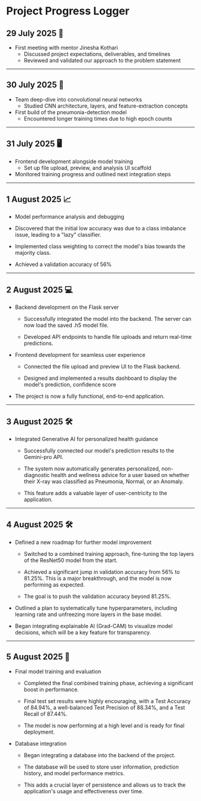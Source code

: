# Project Progress Logger

## 29 July 2025 🤝

- First meeting with mentor Jinesha Kothari  
  - Discussed project expectations, deliverables, and timelines  
  - Reviewed and validated our approach to the problem statement  

---

## 30 July 2025 🧠

- Team deep-dive into convolutional neural networks  
  - Studied CNN architecture, layers, and feature-extraction concepts  
- First build of the pneumonia-detection model  
  - Encountered longer training times due to high epoch counts  

---

## 31 July 2025 🖥️

- Frontend development alongside model training  
  - Set up file upload, preview, and analysis UI scaffold  
- Monitored training progress and outlined next integration steps  

---

## 1 August 2025 📈

- Model performance analysis and debugging

- Discovered that the initial low accuracy was due to a class imbalance issue, leading to a "lazy" classifier.

- Implemented class weighting to correct the model's bias towards the majority class.
  
- Achieved a validation accuracy of 56%

---

## 2 August 2025 💻

- Backend development on the Flask server

  - Successfully integrated the model into the backend. The server can now load the saved .h5 model file.

  - Developed API endpoints to handle file uploads and return real-time predictions.

- Frontend development for seamless user experience

  - Connected the file upload and preview UI to the Flask backend.

  - Designed and implemented a results dashboard to display the model's prediction, confidence score

- The project is now a fully functional, end-to-end application.

---

## 3 August 2025 🛠️

- Integrated Generative AI for personalized health guidance

  - Successfully connected our model's prediction results to the Gemini-pro API.

  - The system now automatically generates personalized, non-diagnostic health and wellness advice for a user based on whether their X-ray was           classified as Pneumonia, Normal, or an Anomaly.

  - This feature adds a valuable layer of user-centricity to the application.

---

## 4 August 2025 🛠️

- Defined a new roadmap for further model improvement
  
  - Switched to a combined training approach, fine-tuning the top layers of the ResNet50 model from the start.
  
  - Achieved a significant jump in validation accuracy from 56% to 81.25%. This is a major breakthrough, and the model is now performing as expected.

  - The goal is to push the validation accuracy beyond 81.25%.

- Outlined a plan to systematically tune hyperparameters, including learning rate and unfreezing more layers in the base model.

- Began integrating explainable AI (Grad-CAM) to visualize model decisions, which will be a key feature for transparency.

---

## 5 August 2025 🚀

- Final model training and evaluation

  - Completed the final combined training phase, achieving a significant boost in performance.

  - Final test set results were highly encouraging, with a Test Accuracy of 84.94%, a well-balanced Test Precision of 88.34%, and a Test Recall of      87.44%.

  - The model is now performing at a high level and is ready for final deployment.

- Database integration

  - Began integrating a database into the backend of the project.

  - The database will be used to store user information, prediction history, and model performance metrics.

  - This adds a crucial layer of persistence and allows us to track the application's usage and effectiveness over time.









